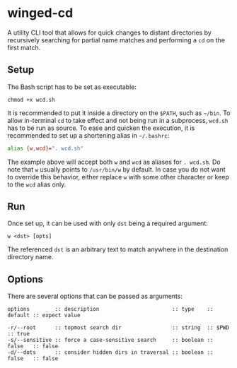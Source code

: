 # winged-cd

A utility CLI tool that allows for quick changes to distant directories by recursively searching for partial name
matches and performing a `cd` on the first match.

## Setup

The Bash script has to be set as executable:

```console
chmod +x wcd.sh
```

It is recommended to put it inside a directory on the `$PATH`, such as `~/bin`. To allow in-terminal `cd` to take effect
and not being run in a subprocess, `wcd.sh` has to be run as source. To ease and quicken the execution, it is
recommended to set up a shortening alias in `~/.bashrc`:

```bash
alias {w,wcd}=". wcd.sh"
```

The example above will accept both `w` and `wcd` as aliases for `. wcd.sh`. Do note that `w` usually points
to `/usr/bin/w` by default. In case you do not want to override this behavior, either replace `w` with some other
character or keep to the `wcd` alias only.

## Run

Once set up, it can be used with only `dst` being a required argument:

```console
w <dst> [opts]
```

The referenced `dst` is an arbitrary text to match anywhere in the destination directory name.

## Options

There are several options that can be passed as arguments:

```console
options        :: description                       :: type    :: default :: expect value

-r/--root      :: topmost search dir                :: string  :: $PWD    :: true
-s/--sensitive :: force a case-sensitive search     :: boolean :: false   :: false
-d/--dots      :: consider hidden dirs in traversal :: boolean :: false   :: false
```
